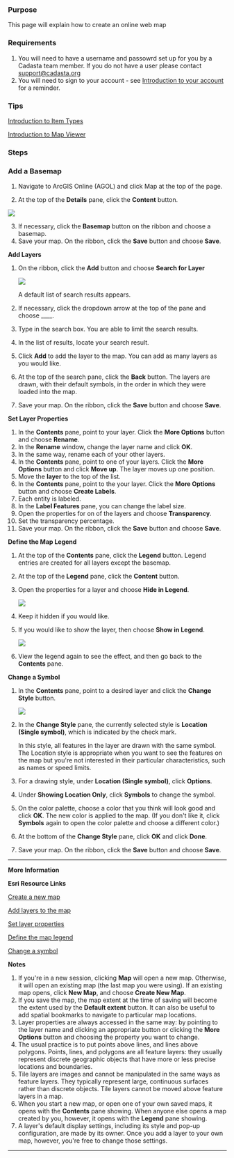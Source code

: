 ### Purpose

This page will explain how to create an online web map

### Requirements

1. You will need to have a username and passowrd set up for you by a Cadasta team member. If you do not have a user please contact support@cadasta.org
2. You will need to sign to your account - see [Introduction to your account](intro_to_account/index.md) for a reminder.

### Tips

[Introduction to Item Types](intro_to_itemtypes/index.md)

[Introduction to Map Viewer](intro_to_mapviewer/index.md)

### Steps

### Add a Basemap

1. Navigate to ArcGIS Online (AGOL) and click Map at the top of the page.

2. At the top of the **Details** pane, click the **Content** button.

![](imgs/image4.png)

3. If necessary, click the **Basemap** button on the ribbon and choose a basemap.
4. Save your map. On the ribbon, click the **Save** button and choose **Save**.

**Add Layers**

1. On the ribbon, click the **Add** button and choose **Search for Layer**

   ![](imgs/image7.png)

   A default list of search results appears.

1. If necessary, click the dropdown arrow at the top of the pane and choose \_\_\_\_.
1. Type in the search box.
   You are able to limit the search results.
1. In the list of results, locate your search result.
1. Click **Add** to add the layer to the map.
   You can add as many layers as you would like.
1. At the top of the search pane, click the **Back** button.
   The layers are drawn, with their default symbols, in the order in which they were loaded into the map.
1. Save your map. On the ribbon, click the **Save** button and choose **Save**.

**Set Layer Properties**

1. In the **Contents** pane, point to your layer. Click the **More Options** button and choose **Rename**.
2. In the **Rename** window, change the layer name and click **OK**.
3. In the same way, rename each of your other layers.
4. In the **Contents** pane, point to one of your layers. Click the **More Options** button and click **Move up**.
   The layer moves up one position.
5. Move the **layer** to the top of the list.
6. In the **Contents** pane, point to the your layer. Click the **More Options** button and choose **Create Labels**.
7. Each entity is labeled.
8. In the **Label Features** pane, you can change the label size.
9. Open the properties for on of the layers and choose **Transparency**.
10. Set the transparency percentage.
11. Save your map. On the ribbon, click the **Save** button and choose **Save**.

**Define the Map Legend**

1. At the top of the **Contents** pane, click the **Legend** button.
   Legend entries are created for all layers except the basemap.
2. At the top of the **Legend** pane, click the **Content** button.
3. Open the properties for a layer and choose **Hide in Legend**.

   ![](imgs/image1.png)

4. Keep it hidden if you would like.
5. If you would like to show the layer, then choose **Show in Legend**.

   ![](imgs/image3.png)

6. View the legend again to see the effect, and then go back to the **Contents** pane.

**Change a Symbol**

1. In the **Contents** pane, point to a desired layer and click the **Change Style** button.

   ![](imgs/image8.png)

1. In the **Change Style** pane, the currently selected style is **Location (Single symbol)**, which is indicated by the check mark.

   In this style, all features in the layer are drawn with the same symbol. The Location style is appropriate when you want to see the features on the map but you're not interested in their particular characteristics, such as names or speed limits.

1. For a drawing style, under **Location (Single symbol)**, click **Options**.
1. Under **Showing Location Only**, click **Symbols** to change the symbol.
1. On the color palette, choose a color that you think will look good and click **OK**.
   The new color is applied to the map. (If you don't like it, click **Symbols** again to open the color palette and choose a different color.)
1. At the bottom of the **Change Style** pane, click **OK** and click **Done**.
1. Save your map. On the ribbon, click the **Save** button and choose **Save**.

---

**More Information**

**Esri Resource Links**

[Create a new map](https://learn.arcgis.com/en/projects/get-started-with-map-viewer/arcgis-online/lessons/create-a-map.htm#GUID-243D2F76-8824-4EE9-ABFA-CFC95E53F5A2)

[Add layers to the map](https://learn.arcgis.com/en/projects/get-started-with-map-viewer/arcgis-online/lessons/create-a-map.htm#ESRI_SECTION1_7BFB71101985470F8472E28B76965F91)

[Set layer properties](https://learn.arcgis.com/en/projects/get-started-with-map-viewer/arcgis-online/lessons/create-a-map.htm#ESRI_SECTION1_BF8BBF8CC15C46F79607E79E3435912D)

[Define the map legend](https://learn.arcgis.com/en/projects/get-started-with-map-viewer/arcgis-online/lessons/create-a-map.htm#ESRI_SECTION1_66FA27A452EA4F76A939E73CAAD94147)

[Change a symbol](https://learn.arcgis.com/en/projects/get-started-with-map-viewer/arcgis-online/lessons/create-a-map.htm#ESRI_SECTION1_A2B0061BEFEB4145B6D190B33D98EAE4)

**Notes**

1. If you're in a new session, clicking **Map** will open a new map. Otherwise, it will open an existing map (the last map you were using). If an existing map opens, click **New Map**, and choose **Create New Map**.
2. If you save the map, the map extent at the time of saving will become the extent used by the **Default extent** button. It can also be useful to add spatial bookmarks to navigate to particular map locations.
3. Layer properties are always accessed in the same way: by pointing to the layer name and clicking an appropriate button or clicking the **More Options** button and choosing the property you want to change.
4. The usual practice is to put points above lines, and lines above polygons. Points, lines, and polygons are all feature layers: they usually represent discrete geographic objects that have more or less precise locations and boundaries.
5. Tile layers are images and cannot be manipulated in the same ways as feature layers. They typically represent large, continuous surfaces rather than discrete objects. Tile layers cannot be moved above feature layers in a map.
6. When you start a new map, or open one of your own saved maps, it opens with the **Contents** pane showing. When anyone else opens a map created by you, however, it opens with the **Legend** pane showing.
7. A layer's default display settings, including its style and pop-up configuration, are made by its owner. Once you add a layer to your own map, however, you're free to change those settings.

---
